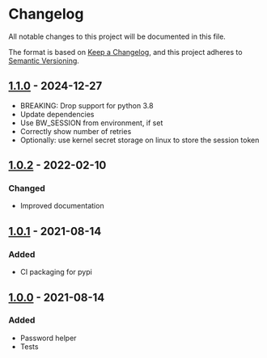 # Changelog

All notable changes to this project will be documented in this file.

The format is based on [Keep a Changelog](https://keepachangelog.com/en/1.0.0/),
and this project adheres to [Semantic Versioning](https://semver.org/spec/v2.0.0.html).


## [1.1.0] - 2024-12-27

* BREAKING: Drop support for python 3.8
* Update dependencies
* Use BW_SESSION from environment, if set
* Correctly show number of retries
* Optionally: use kernel secret storage on linux to store the session token 

## [1.0.2] - 2022-02-10

### Changed

* Improved documentation

## [1.0.1] - 2021-08-14

### Added

* CI packaging for pypi

## [1.0.0] - 2021-08-14

### Added

* Password helper
* Tests

[Unreleased]: https://gitlab.com/thorgate-public/tg-bw-helper/-/compare/v1.1.0...master
[1.1.0]: https://gitlab.com/thorgate-public/tg-bw-helper/-/compare/v1.1.0...v1.0.2
[1.0.2]: https://gitlab.com/thorgate-public/tg-bw-helper/-/compare/v1.0.2...v1.0.1
[1.0.1]: https://gitlab.com/thorgate-public/tg-bw-helper/-/compare/v1.0.1...v1.0.0
[1.0.0]: https://gitlab.com/thorgate-public/tg-bw-helper/-/tags/v1.0.0
